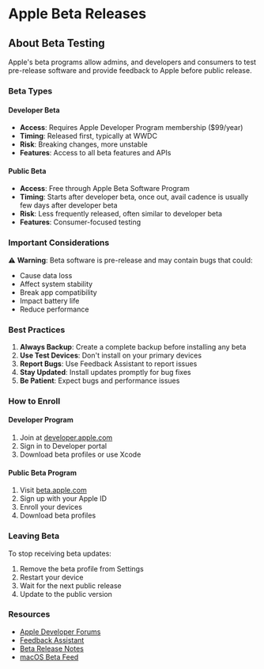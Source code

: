 # Apple Beta Releases

<BetaInfo />

## About Beta Testing

Apple's beta programs allow admins, and developers and consumers to test pre-release software and provide feedback to Apple before public release.

### Beta Types

#### Developer Beta
- **Access**: Requires Apple Developer Program membership ($99/year)
- **Timing**: Released first, typically at WWDC 
- **Risk**: Breaking changes, more unstable
- **Features**: Access to all beta features and APIs

#### Public Beta
- **Access**: Free through Apple Beta Software Program
- **Timing**: Starts after developer beta, once out, avail cadence is usually few days after developer beta
- **Risk**: Less frequently released, often similar to developer beta
- **Features**: Consumer-focused testing

### Important Considerations

⚠️ **Warning**: Beta software is pre-release and may contain bugs that could:
- Cause data loss
- Affect system stability
- Break app compatibility
- Impact battery life
- Reduce performance

### Best Practices

1. **Always Backup**: Create a complete backup before installing any beta
2. **Use Test Devices**: Don't install on your primary devices
3. **Report Bugs**: Use Feedback Assistant to report issues
4. **Stay Updated**: Install updates promptly for bug fixes
5. **Be Patient**: Expect bugs and performance issues

### How to Enroll

#### Developer Program
1. Join at [developer.apple.com](https://developer.apple.com/programs/)
2. Sign in to Developer portal
3. Download beta profiles or use Xcode

#### Public Beta Program
1. Visit [beta.apple.com](https://beta.apple.com)
2. Sign up with your Apple ID
3. Enroll your devices
4. Download beta profiles

### Leaving Beta

To stop receiving beta updates:
1. Remove the beta profile from Settings
2. Restart your device
3. Wait for the next public release
4. Update to the public version

### Resources

- [Apple Developer Forums](https://developer.apple.com/forums/)
- [Feedback Assistant](https://feedbackassistant.apple.com)
- [Beta Release Notes](https://developer.apple.com/news/releases/)
- [macOS Beta Feed](https://beta-feed.macadmin.me/)